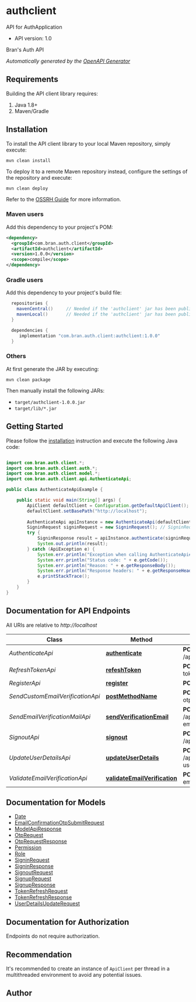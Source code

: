 # authclient

API for AuthApplication

- API version: 1.0

Bran's Auth API


*Automatically generated by the [OpenAPI Generator](https://openapi-generator.tech)*

## Requirements

Building the API client library requires:

1. Java 1.8+
2. Maven/Gradle

## Installation

To install the API client library to your local Maven repository, simply execute:

```shell
mvn clean install
```

To deploy it to a remote Maven repository instead, configure the settings of the repository and execute:

```shell
mvn clean deploy
```

Refer to the [OSSRH Guide](http://central.sonatype.org/pages/ossrh-guide.html) for more information.

### Maven users

Add this dependency to your project's POM:

```xml
<dependency>
  <groupId>com.bran.auth.client</groupId>
  <artifactId>authclient</artifactId>
  <version>1.0.0</version>
  <scope>compile</scope>
</dependency>
```

### Gradle users

Add this dependency to your project's build file:

```groovy
  repositories {
    mavenCentral()     // Needed if the 'authclient' jar has been published to maven central.
    mavenLocal()       // Needed if the 'authclient' jar has been published to the local maven repo.
  }

  dependencies {
     implementation "com.bran.auth.client:authclient:1.0.0"
  }
```

### Others

At first generate the JAR by executing:

```shell
mvn clean package
```

Then manually install the following JARs:

- `target/authclient-1.0.0.jar`
- `target/lib/*.jar`

## Getting Started

Please follow the [installation](#installation) instruction and execute the following Java code:

```java

import com.bran.auth.client.*;
import com.bran.auth.client.auth.*;
import com.bran.auth.client.model.*;
import com.bran.auth.client.api.AuthenticateApi;

public class AuthenticateApiExample {

    public static void main(String[] args) {
        ApiClient defaultClient = Configuration.getDefaultApiClient();
        defaultClient.setBasePath("http://localhost");
        
        AuthenticateApi apiInstance = new AuthenticateApi(defaultClient);
        SigninRequest signinRequest = new SigninRequest(); // SigninRequest | 
        try {
            SigninResponse result = apiInstance.authenticate(signinRequest);
            System.out.println(result);
        } catch (ApiException e) {
            System.err.println("Exception when calling AuthenticateApi#authenticate");
            System.err.println("Status code: " + e.getCode());
            System.err.println("Reason: " + e.getResponseBody());
            System.err.println("Response headers: " + e.getResponseHeaders());
            e.printStackTrace();
        }
    }
}

```

## Documentation for API Endpoints

All URIs are relative to *http://localhost*

Class | Method | HTTP request | Description
------------ | ------------- | ------------- | -------------
*AuthenticateApi* | [**authenticate**](docs/AuthenticateApi.md#authenticate) | **POST** /api/v1/auth/public/authenticate | 
*RefreshTokenApi* | [**refeshToken**](docs/RefreshTokenApi.md#refeshToken) | **POST** /api/v1/auth/public/refresh-token | 
*RegisterApi* | [**register**](docs/RegisterApi.md#register) | **POST** /api/v1/auth/public/register | 
*SendCustomEmailVerificationApi* | [**postMethodName**](docs/SendCustomEmailVerificationApi.md#postMethodName) | **POST** /api/v1/auth/public/request-otp | 
*SendEmailVerificationMailApi* | [**sendVerificationEmail**](docs/SendEmailVerificationMailApi.md#sendVerificationEmail) | **POST** /api/v1/auth/authenticated/send-email-verification-mail | 
*SignoutApi* | [**signout**](docs/SignoutApi.md#signout) | **POST** /api/v1/auth/authenticated/logout | 
*UpdateUserDetailsApi* | [**updateUserDetails**](docs/UpdateUserDetailsApi.md#updateUserDetails) | **POST** /api/v1/auth/authenticated/update-user-details | 
*ValidateEmailVerificationApi* | [**validateEmailVerification**](docs/ValidateEmailVerificationApi.md#validateEmailVerification) | **POST** /api/v1/auth/public/validate-email-verification | 


## Documentation for Models

 - [Date](docs/Date.md)
 - [EmailConfirmationOtpSubmitRequest](docs/EmailConfirmationOtpSubmitRequest.md)
 - [ModelApiResponse](docs/ModelApiResponse.md)
 - [OtpRequest](docs/OtpRequest.md)
 - [OtpRequestResponse](docs/OtpRequestResponse.md)
 - [Permission](docs/Permission.md)
 - [Role](docs/Role.md)
 - [SigninRequest](docs/SigninRequest.md)
 - [SigninResponse](docs/SigninResponse.md)
 - [SignoutRequest](docs/SignoutRequest.md)
 - [SignupRequest](docs/SignupRequest.md)
 - [SignupResponse](docs/SignupResponse.md)
 - [TokenRefreshRequest](docs/TokenRefreshRequest.md)
 - [TokenRefreshResponse](docs/TokenRefreshResponse.md)
 - [UserDetailsUpdateRequest](docs/UserDetailsUpdateRequest.md)


<a id="documentation-for-authorization"></a>
## Documentation for Authorization

Endpoints do not require authorization.


## Recommendation

It's recommended to create an instance of `ApiClient` per thread in a multithreaded environment to avoid any potential issues.

## Author



